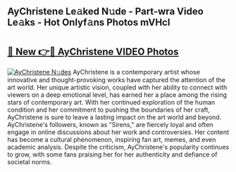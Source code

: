 ## AyChristene Le𝚊ked N𝚞de - Part-wra Video Le𝚊ks - Hot Onlyf𝚊ns Photos mVHcl

# <h2><a href="http://ab51627.deff.icu/?id=AyChristene">🔗 New 👉🔴 AyChristene VIDEO Photos</a></h2>

[![AyChristene N𝚞des](https://i.imgur.com/rIISA9y.gif)](http://ab51627.deff.icu/?id=AyChristene)
AyChristene is a contemporary artist whose innovative and thought-provoking works have captured the attention of the art world. Her unique artistic vision, coupled with her ability to connect with viewers on a deep emotional level, has earned her a place among the rising stars of contemporary art. With her continued exploration of the human condition and her commitment to pushing the boundaries of her craft, AyChristene is sure to leave a lasting impact on the art world and beyond. AyChristene's followers, known as "Sirens," are fiercely loyal and often engage in online discussions about her work and controversies. Her content has become a cultural phenomenon, inspiring fan art, memes, and even academic analysis. Despite the criticism, AyChristene's popularity continues to grow, with some fans praising her for her authenticity and defiance of societal norms.
